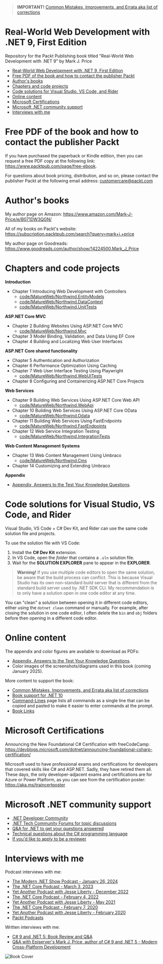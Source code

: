 > **IMPORTANT!** [Common Mistakes, Improvements, and Errata aka list of corrections](docs/errata/README.md)

# Real-World Web Development with .NET 9, First Edition

Repository for the Packt Publishing book titled "Real-World Web Development with .NET 9" by Mark J. Price

- [Real-World Web Development with .NET 9, First Edition](#real-world-web-development-with-net-9-first-edition)
- [Free PDF of the book and how to contact the publisher Packt](#free-pdf-of-the-book-and-how-to-contact-the-publisher-packt)
- [Author's books](#authors-books)
- [Chapters and code projects](#chapters-and-code-projects)
- [Code solutions for Visual Studio, VS Code, and Rider](#code-solutions-for-visual-studio-vs-code-and-rider)
- [Online content](#online-content)
- [Microsoft Certifications](#microsoft-certifications)
- [Microsoft .NET community support](#microsoft-net-community-support)
- [Interviews with me](#interviews-with-me)


# Free PDF of the book and how to contact the publisher Packt

If you have purchased the paperback or Kindle edition, then you can request a free PDF copy at the following link: https://www.packtpub.com/page/free-ebook.

For questions about book pricing, distribution, and so on, please contact the publisher Packt at the following email address: customercare@packt.com

# Author's books

My author page on Amazon: https://www.amazon.com/Mark-J-Price/e/B071DW3QGN/ 

All of my books on Packt's website: https://subscription.packtpub.com/search?query=mark+j.+price

My author page on Goodreads: https://www.goodreads.com/author/show/14224500.Mark_J_Price

# Chapters and code projects

**Introduction**
- Chapter 1 Introducing Web Development with Controllers
  - [code/MatureWeb/Northwind.EntityModels](code/MatureWeb/Northwind.EntityModels)
  - [code/MatureWeb/Northwind.DataContext](code/MatureWeb/Northwind.DataContext)
  - [code/MatureWeb/Northwind.UnitTests](code/MatureWeb/Northwind.UnitTests)

**ASP.NET Core MVC**
- Chapter 2 Building Websites Using ASP.NET Core MVC
  - [code/MatureWeb/Northwind.Mvc](code/MatureWeb/Northwind.Mvc)
- Chapter 3 Model Binding, Validation, and Data Using EF Core
- Chapter 4 Building and Localizing Web User Interfaces

**ASP.NET Core shared functionality**
- Chapter 5 Authentication and Authorization
- Chapter 6 Performance Optimization Using Caching
- Chapter 7 Web User Interface Testing Using Playwright
  - [code/MatureWeb/Northwind.WebUITests](code/MatureWeb/Northwind.WebUITests)
- Chapter 8 Configuring and Containerizing ASP.NET Core Projects

**Web Services**
- Chapter 9 Building Web Services Using ASP.NET Core Web API
  - [code/MatureWeb/Northwind.WebApi](code/MatureWeb/Northwind.WebApi)
- Chapter 10 Building Web Services Using ASP.NET Core OData
  - [code/MatureWeb/Northwind.Odata](code/MatureWeb/Northwind.Odata)
- Chapter 11 Building Web Services Using FastEndpoints
  - [code/MatureWeb/Northwind.FastEndpoints](code/MatureWeb/Northwind.FastEndpoints)
- Chapter 12 Web Service Integration Testing
  - [code/MatureWeb/Northwind.IntegrationTests](code/MatureWeb/Northwind.IntegrationTests)

**Web Content Management Systems**
- Chapter 13 Web Content Management Using Umbraco
  - [code/MatureWeb/Northwind.Cms](code/MatureWeb/Northwind.Cms)
- Chapter 14 Customizing and Extending Umbraco

**Appendix**
- [Appendix, Answers to the Test Your Knowledge Questions](docs/B31470_Appendix.pdf).

# Code solutions for Visual Studio, VS Code, and Rider

Visual Studio, VS Code + C# Dev Kit, and Rider can use the same code solution file and projects. 

To use the solution file with VS Code:
1. Install the **C# Dev Kit** extension.
2. In VS Code, open the *folder* that contains a `.sln` solution file.
3. Wait for the **SOLUTION EXPLORER** pane to appear in the **EXPLORER**. 

> **Warning!** If you use multiple code editors to open the same solution, be aware that the build process can conflict. This is because Visual Studio has its own non-standard build server that is different from the standard build server used by .NET SDK CLI. My recommendation is to only have a solution open in one code editor at any time. 
 
You can "clean" a solution between opening it in different code editors, either using the `dotnet clean` command or manually. For example, after closing the solution in one code editor, I often delete the `bin` and `obj` folders before then opening in a different code editor.

# Online content

The appendix and color figures are available to download as PDFs:

- [Appendix, Answers to the Test Your Knowledge Questions](docs/B31470_Appendix.pdf).
- Color images of the screenshots/diagrams used in this book (coming January 2025).

More content to support the book: 

- [Common Mistakes, Improvements, and Errata aka list of corrections](docs/errata/README.md)
- [Book support for .NET 10](docs/dotnet10.md)
- [Command-Lines](docs/command-lines.md) page lists all commands as a single line that can be copied and pasted to make it easier to enter commands at the prompt.
- [Book Links](docs/book-links.md)

# Microsoft Certifications

Announcing the New Foundational C# Certification with freeCodeCamp:
https://devblogs.microsoft.com/dotnet/announcing-foundational-csharp-certification/

Microsoft used to have professional exams and certifications for developers that covered skills like C# and ASP.NET. Sadly, they have retired them all. These days, the only developer-adjacent exams and certifications are for Azure or Power Platform, as you can see from the certification poster: https://aka.ms/traincertposter

# Microsoft .NET community support

- [.NET Developer Community](https://dotnet.microsoft.com/platform/community)
- [.NET Tech Community Forums for topic discussions](https://techcommunity.microsoft.com/t5/net/ct-p/dotnet)
- [Q&A for .NET to get your questions answered](https://learn.microsoft.com/en-us/answers/products/dotnet)
- [Technical questions about the C# programming language](https://learn.microsoft.com/en-us/answers/topics/dotnet-csharp.html)
- [If you'd like to apply to be a reviewer](https://authors.packtpub.com/reviewers/)

# Interviews with me

Podcast interviews with me:

- [The Modern .NET Show Podcast - January 26, 2024](https://dotnetcore.show/season-6/the-net-trilogy-and-learning-net-with-mark-j-price/)
- [The .NET Core Podcast - March 3, 2023](https://dotnetcore.show/episode-117-our-perspectives-on-the-future-of-net-with-mark-j-price/)
- [Yet Another Podcast with Jesse Liberty - December 2022](https://jesseliberty.com/2022/12/10/mark-price-on-c-11-fixed/)
- [The .NET Core Podcast - February 4, 2022](https://dotnetcore.show/episode-91-c-sharp-10-and-dotnet-6-with-mark-j-price/)
- [Yet Another Podcast with Jesse Liberty - May 2021](http://jesseliberty.com/2021/05/16/mark-price-on-c9-and-net-6/)
- [The .NET Core Podcast - February 7, 2020](https://dotnetcore.show/episode-44-learning-net-core-with-mark-j-price/)
- [Yet Another Podcast with Jesse Liberty - February 2020](http://jesseliberty.com/2020/02/23/mark-price-c-net-core/)
- [Packt Podcasts](https://soundcloud.com/packt-podcasts/csharp-8-dotnet-core-3-the-evolution-of-the-microsoft-ecosystem)

Written interviews with me:
- [C# 9 and .NET 5: Book Review and Q&A](https://www.infoq.com/articles/book-interview-mark-price/?itm_source=infoq&itm_campaign=user_page&itm_medium=link)
- [Q&A with Episerver's Mark J. Price, author of C# 9 and .NET 5 - Modern Cross-Platform Development](https://www.episerver.com/articles/q-and-a-with-mark-price)

![Book Cover](B31470_Cover.png)
